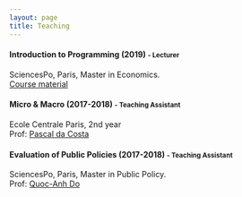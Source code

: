 ```yaml
---
layout: page
title: Teaching
---
```


#### Introduction to Programming (2019) <small class="text-muted"> - Lecturer </small>

SciencesPo, Paris, Master in Economics.  
[Course material](https://github.com/CMS27/IP2019)

#### Micro & Macro (2017-2018) <small class="text-muted"> - Teaching Assistant </small>

Ecole Centrale Paris, 2nd year  
Prof: [Pascal da Costa](https://scholar.google.fr/citations?user=TVsjYcRrvDEC&hl=fr)

#### Evaluation of Public Policies (2017-2018) <small class="text-muted"> - Teaching Assistant </small>

SciencesPo, Paris, Master in Public Policy.   
Prof: [Quoc-Anh Do](https://sites.google.com/site/qaquocanhdo/)
